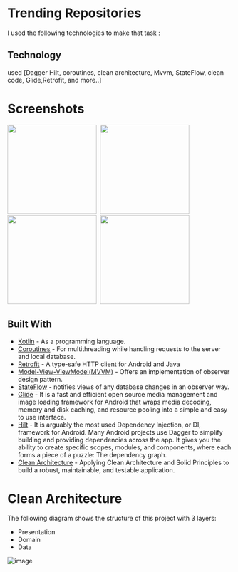 # Trending Repositories
I used the following technologies to make that task :
## Technology 
used [Dagger Hilt, coroutines, clean architecture, Mvvm, StateFlow, clean code,  Glide,Retrofit, and more..]



# Screenshots
<img src="https://user-images.githubusercontent.com/41570196/147828442-39032731-2825-4dc2-aadb-888bd53fa42e.png" width="200">&nbsp;
<img src="https://user-images.githubusercontent.com/41570196/147828517-528327f9-7a5d-42f4-b44e-3180e76c8c3d.png" width="200">&nbsp;
<img src="https://user-images.githubusercontent.com/41570196/147828551-594ec924-c05d-4edd-9fd0-5e1196675070.png" width="200">&nbsp;
<img src="https://user-images.githubusercontent.com/41570196/147828565-681a87a3-3146-49d7-be09-885ce04f9e92.png" width="200">&nbsp;


## Built With

* [Kotlin](https://kotlinlang.org) - As a programming language.
* [Coroutines](https://developer.android.com/kotlin/coroutines) - For multithreading while handling requests to the server and local database.
* [Retrofit](https://square.github.io/retrofit/) - A type-safe HTTP client for Android and Java
* [Model-View-ViewModel(MVVM)](https://developer.android.com/topic/architecture) - Offers an implementation of observer design pattern.
* [StateFlow](https://kotlin.github.io/kotlinx.coroutines/kotlinx-coroutines-core/kotlinx.coroutines.flow/-state-flow/) - notifies views of any database changes in an observer way.
* [Glide](https://github.com/bumptech/glide) - It is a fast and efficient open source media management and image loading framework for Android that wraps media decoding, memory and disk caching, and resource pooling into a simple and easy to use interface.
* [Hilt](https://developer.android.com/training/dependency-injection/hilt-android) - It is arguably the most used Dependency Injection, or DI, framework for Android. Many Android projects use Dagger to simplify building and providing dependencies across the app. It gives you the ability to create specific scopes, modules, and components, where each forms a piece of a puzzle: The dependency graph.
* [Clean Architecture](https://www.raywenderlich.com/3595916-clean-architecture-tutorial-for-android-getting-started) - Applying Clean Architecture and Solid Principles to build a robust, maintainable, and testable application.

#  Clean Architecture
The following diagram shows the structure of this project with 3 layers:
- Presentation
- Domain
- Data

![image](https://rubygarage.s3.amazonaws.com/uploads/article_image/file/2060/Artboard_15587.png)

